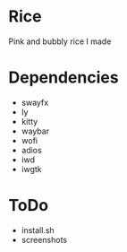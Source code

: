 # Rice

Pink and bubbly rice I made

# Dependencies

- swayfx
- ly
- kitty
- waybar
- wofi
- adios
- iwd
- iwgtk

# ToDo

- install.sh
- screenshots
